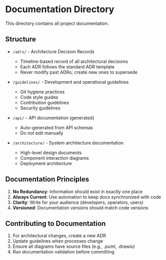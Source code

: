 # Documentation Directory

This directory contains all project documentation.

## Structure

- `/adrs/` - Architecture Decision Records
  - Timeline-based record of all architectural decisions
  - Each ADR follows the standard ADR template
  - Never modify past ADRs; create new ones to supersede
  
- `/guidelines/` - Development and operational guidelines
  - Git hygiene practices
  - Code style guides
  - Contribution guidelines
  - Security guidelines
  
- `/api/` - API documentation (generated)
  - Auto-generated from API schemas
  - Do not edit manually
  
- `/architecture/` - System architecture documentation
  - High-level design documents
  - Component interaction diagrams
  - Deployment architecture


## Documentation Principles

1. **No Redundancy**: Information should exist in exactly one place
2. **Always Current**: Use automation to keep docs synchronized with code
3. **Clarity**: Write for your audience (developers, operators, users)
4. **Versioned**: Documentation versions should match code versions

## Contributing to Documentation

1. For architectural changes, create a new ADR
2. Update guidelines when processes change
3. Ensure all diagrams have source files (e.g., .puml, .drawio)
4. Run documentation validation before committing